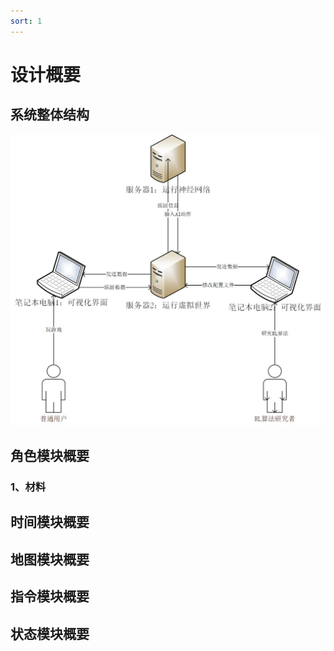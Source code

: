 ```yaml
---
sort: 1
---
```


# 设计概要

## 系统整体结构

![系统结构](https://github.com/DouPiChen/Eden/blob/master/design/pics/architecture.jpg)

## 角色模块概要

### 1、材料


## 时间模块概要

## 地图模块概要

## 指令模块概要

## 状态模块概要

